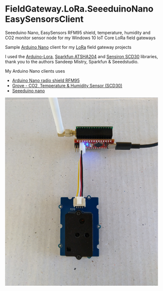 # FieldGateway.LoRa.SeeeduinoNanoEasySensorsClient

Seeeduino Nano, EasySensors RFM95 shield, temperature, humidity and CO2 monitor sensor node for my Windows 10 IoT Core LoRa field gateways

Sample [Arduino Nano](https://www.arduino.cc/en/Guide/ArduinoNano) client for my [LoRa](https://lora-alliance.org/) field gateway projects

I used the [Arduino-Lora](https://github.com/sandeepmistry/arduino-LoRa), [Sparkfun ATSHA204](https://github.com/sparkfun/SparkFun_ATSHA204_Arduino_Library) and [Sensiron SCD30](https://github.com/Seeed-Studio/Seeed_SCD30) libraries, thank you to the authors Sandeep Mistry, Sparkfun & Seeedstudio.

My Arduino Nano clients uses
* [Arduino Nano radio shield RFM95](https://www.tindie.com/products/easySensors/arduino-nano-radio-shield-rfm6995-or-nrf24l01/) 
* [Grove - CO2, Temperature & Humidity Sensor (SCD30)](https://www.seeedstudio.com/Grove-CO2-Temperature-Humidity-Sensor-SCD30-p-2911.html)
* [Seeeduino nano](https://www.seeedstudio.com/Seeeduino-Nano-p-4111.html)


![Seeeduino Nano Client](SensorNode.jpg)
